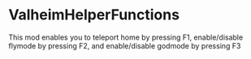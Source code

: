 # ValheimHelperFunctions
This mod enables you to teleport home by pressing F1, enable/disable flymode by pressing F2, and enable/disable godmode by pressing F3
